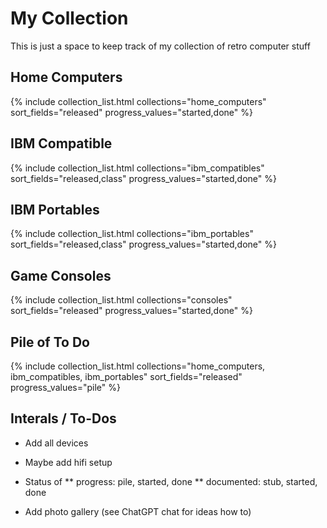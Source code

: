 # My Collection

This is just a space to keep track of my collection of retro computer stuff

## Home Computers

{% include collection_list.html 
   collections="home_computers" 
   sort_fields="released" 
   progress_values="started,done" %}

## IBM Compatible

{% include collection_list.html 
   collections="ibm_compatibles" 
   sort_fields="released,class" 
   progress_values="started,done" %}

## IBM Portables

{% include collection_list.html 
   collections="ibm_portables" 
   sort_fields="released,class" 
   progress_values="started,done" %}

## Game Consoles

{% include collection_list.html 
   collections="consoles" 
   sort_fields="released" 
   progress_values="started,done" %}

## Pile of To Do

{% include collection_list.html 
   collections="home_computers, ibm_compatibles, ibm_portables" 
   sort_fields="released" 
   progress_values="pile" %}

## Interals / To-Dos

* Add all devices

* Maybe add hifi setup

* Status of 
** progress: pile, started, done
** documented: stub, started, done

* Add photo gallery (see ChatGPT chat for ideas how to)
